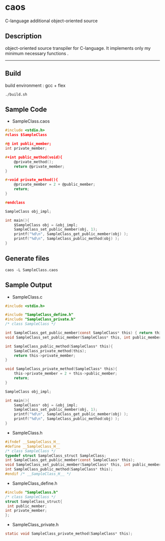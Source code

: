 # caos
C-language additional object-oriented source

## Description
object-oriented source transpiler for C-language.
It implements only my minimum necessary functions .

---
## Build
build environment : gcc + flex

``` ./build.sh ```

## Sample Code

* SampleClass.caos

```c
#include <stdio.h>
#class $SampleClass

#@ int public_member;
int private_member;

#+int public_method(void){
    @private_method();
    return @private_member;
}

#-void private_method(){
    @private_member = 2 + @public_member;
    return;
}

#endclass

SampleClass obj_impl;

int main(){
    $SampleClass obj = &obj_impl;
    SampleClass_set_public_member(obj, 1);
    printf("%d\n", SampleClass_get_public_member(obj) );
    printf("%d\n", SampleClass_public_method(obj) );
}
```

## Generate files
```caos -L SampleClass.caos```

## Sample Output
* SampleClass.c

```c
#include <stdio.h>

#include "SampleClass_define.h"
#include "SampleClass_private.h"
/* class SampleClass */

int SampleClass_get_public_member(const SampleClass* this) { return this->public_member; }
void SampleClass_set_public_member(SampleClass* this, int public_member) { this->public_member = public_member; }

int SampleClass_public_method(SampleClass* this){
    SampleClass_private_method(this);
    return this->private_member;
}

void SampleClass_private_method(SampleClass* this){
    this->private_member = 2 + this->public_member;
    return;
}

SampleClass obj_impl;

int main(){
    SampleClass* obj = &obj_impl;
    SampleClass_set_public_member(obj, 1);
    printf("%d\n", SampleClass_get_public_member(obj) );
    printf("%d\n", SampleClass_public_method(obj) );
}
```

* SampleClass.h

```c
#ifndef __SampleClass_H__
#define __SampleClass_H__
/* class SampleClass */
typedef struct SampleClass_struct SampleClass;
int SampleClass_get_public_member(const SampleClass* this);
void SampleClass_set_public_member(SampleClass* this, int public_member);
int SampleClass_public_method(SampleClass* this);
#endif /* __SampleClass_H__ */
```

* SampleClass_define.h

```c
#include "SampleClass.h"
/* class SampleClass */
struct SampleClass_struct{
 int public_member;
int private_member;
};
```

* SampleClass_private.h

```c
static void SampleClass_private_method(SampleClass* this);
```
